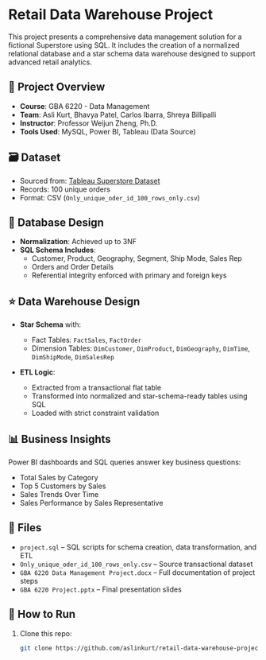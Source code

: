 # Retail Data Warehouse Project

This project presents a comprehensive data management solution for a fictional Superstore using SQL. It includes the creation of a normalized relational database and a star schema data warehouse designed to support advanced retail analytics.

## 📌 Project Overview

- **Course**: GBA 6220 - Data Management
- **Team**: Asli Kurt, Bhavya Patel, Carlos Ibarra, Shreya Billipalli
- **Instructor**: Professor Weijun Zheng, Ph.D.
- **Tools Used**: MySQL, Power BI, Tableau (Data Source)

## 🗃️ Dataset

- Sourced from: [Tableau Superstore Dataset](https://public.tableau.com)
- Records: 100 unique orders
- Format: CSV (`Only_unique_oder_id_100_rows_only.csv`)

## 🧱 Database Design

- **Normalization**: Achieved up to 3NF
- **SQL Schema Includes**:
  - Customer, Product, Geography, Segment, Ship Mode, Sales Rep
  - Orders and Order Details
  - Referential integrity enforced with primary and foreign keys

## ⭐ Data Warehouse Design

- **Star Schema** with:
  - Fact Tables: `FactSales`, `FactOrder`
  - Dimension Tables: `DimCustomer`, `DimProduct`, `DimGeography`, `DimTime`, `DimShipMode`, `DimSalesRep`

- **ETL Logic**:
  - Extracted from a transactional flat table
  - Transformed into normalized and star-schema-ready tables using SQL
  - Loaded with strict constraint validation

## 📊 Business Insights

Power BI dashboards and SQL queries answer key business questions:

- Total Sales by Category
- Top 5 Customers by Sales
- Sales Trends Over Time
- Sales Performance by Sales Representative

## 📁 Files

- `project.sql` – SQL scripts for schema creation, data transformation, and ETL
- `Only_unique_oder_id_100_rows_only.csv` – Source transactional dataset
- `GBA 6220 Data Management Project.docx` – Full documentation of project steps
- `GBA 6220 Project.pptx` – Final presentation slides

## 🚀 How to Run

1. Clone this repo:
   ```bash
   git clone https://github.com/aslinkurt/retail-data-warehouse-project.git

